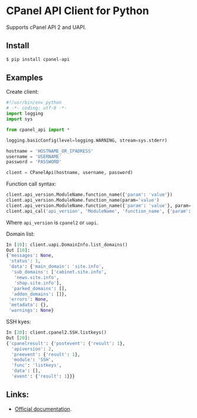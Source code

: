 # CPanel API Client for Python

Supports cPanel API 2 and UAPI.

## Install

```zsh
$ pip install cpanel-api
```

## Examples

Create client:

```python
#!/usr/bin/env python
# -*- coding: utf-8 -*-
import logging
import sys

from cpanel_api import *

logging.basicConfig(level=logging.WARNING, stream=sys.stderr)

hostname = 'HOSTNAME_OR_IPADRESS'
username = 'USERNAME'
password = 'PASSWORD'

client = CPanelApi(hostname, username, password)
```

Function call syntax:

```python
client.api_version.ModuleName.function_name({'param': 'value'})
client.api_version.ModuleName.function_name(param='value')
client.api_version.ModuleName.function_name({'param': 'value'}, param='value')
client.api_cal('api_version', 'ModuleName', 'function_name', {'param': 'value'}, param='value')
```

Where `api_version` is `cpanel2` or `uapi`.

Domain list:

```python
In [10]: client.uapi.DomainInfo.list_domains()
Out [10]:
{'messages': None,
 'status': 1,
 'data': {'main_domain': 'site.info',
  'sub_domains': ['cabinet.site.info',
   'news.site.info',
   'shop.site.info'],
  'parked_domains': [],
  'addon_domains': []},
 'errors': None,
 'metadata': {},
 'warnings': None}
```

SSH kyes:

```python
In [20]: client.cpanel2.SSH.listkeys()
Out [20]:
{'cpanelresult': {'postevent': {'result': 1},
  'apiversion': 2,
  'preevent': {'result': 1},
  'module': 'SSH',
  'func': 'listkeys',
  'data': [],
  'event': {'result': 1}}}
```

## Links:

- [Official documentation](https://documentation.cpanel.net/display/DD/Developer+Documentation+Home).
